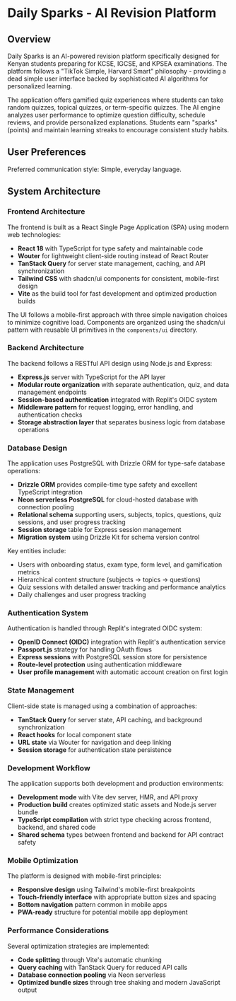 # Daily Sparks - AI Revision Platform

## Overview

Daily Sparks is an AI-powered revision platform specifically designed for Kenyan students preparing for KCSE, IGCSE, and KPSEA examinations. The platform follows a "TikTok Simple, Harvard Smart" philosophy - providing a dead simple user interface backed by sophisticated AI algorithms for personalized learning.

The application offers gamified quiz experiences where students can take random quizzes, topical quizzes, or term-specific quizzes. The AI engine analyzes user performance to optimize question difficulty, schedule reviews, and provide personalized explanations. Students earn "sparks" (points) and maintain learning streaks to encourage consistent study habits.

## User Preferences

Preferred communication style: Simple, everyday language.

## System Architecture

### Frontend Architecture
The frontend is built as a React Single Page Application (SPA) using modern web technologies:
- **React 18** with TypeScript for type safety and maintainable code
- **Wouter** for lightweight client-side routing instead of React Router
- **TanStack Query** for server state management, caching, and API synchronization
- **Tailwind CSS** with shadcn/ui components for consistent, mobile-first design
- **Vite** as the build tool for fast development and optimized production builds

The UI follows a mobile-first approach with three simple navigation choices to minimize cognitive load. Components are organized using the shadcn/ui pattern with reusable UI primitives in the `components/ui` directory.

### Backend Architecture
The backend follows a RESTful API design using Node.js and Express:
- **Express.js** server with TypeScript for the API layer
- **Modular route organization** with separate authentication, quiz, and data management endpoints
- **Session-based authentication** integrated with Replit's OIDC system
- **Middleware pattern** for request logging, error handling, and authentication checks
- **Storage abstraction layer** that separates business logic from database operations

### Database Design
The application uses PostgreSQL with Drizzle ORM for type-safe database operations:
- **Drizzle ORM** provides compile-time type safety and excellent TypeScript integration
- **Neon serverless PostgreSQL** for cloud-hosted database with connection pooling
- **Relational schema** supporting users, subjects, topics, questions, quiz sessions, and user progress tracking
- **Session storage** table for Express session management
- **Migration system** using Drizzle Kit for schema version control

Key entities include:
- Users with onboarding status, exam type, form level, and gamification metrics
- Hierarchical content structure (subjects → topics → questions)
- Quiz sessions with detailed answer tracking and performance analytics
- Daily challenges and user progress tracking

### Authentication System
Authentication is handled through Replit's integrated OIDC system:
- **OpenID Connect (OIDC)** integration with Replit's authentication service
- **Passport.js** strategy for handling OAuth flows
- **Express sessions** with PostgreSQL session store for persistence
- **Route-level protection** using authentication middleware
- **User profile management** with automatic account creation on first login

### State Management
Client-side state is managed using a combination of approaches:
- **TanStack Query** for server state, API caching, and background synchronization
- **React hooks** for local component state
- **URL state** via Wouter for navigation and deep linking
- **Session storage** for authentication state persistence

### Development Workflow
The application supports both development and production environments:
- **Development mode** with Vite dev server, HMR, and API proxy
- **Production build** creates optimized static assets and Node.js server bundle
- **TypeScript compilation** with strict type checking across frontend, backend, and shared code
- **Shared schema** types between frontend and backend for API contract safety

### Mobile Optimization
The platform is designed with mobile-first principles:
- **Responsive design** using Tailwind's mobile-first breakpoints
- **Touch-friendly interface** with appropriate button sizes and spacing
- **Bottom navigation** pattern common in mobile apps
- **PWA-ready** structure for potential mobile app deployment

### Performance Considerations
Several optimization strategies are implemented:
- **Code splitting** through Vite's automatic chunking
- **Query caching** with TanStack Query for reduced API calls
- **Database connection pooling** via Neon serverless
- **Optimized bundle sizes** through tree shaking and modern JavaScript output